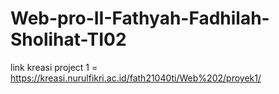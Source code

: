 # Web-pro-II-Fathyah-Fadhilah-Sholihat-TI02
link kreasi project 1 = https://kreasi.nurulfikri.ac.id/fath21040ti/Web%202/proyek1/
